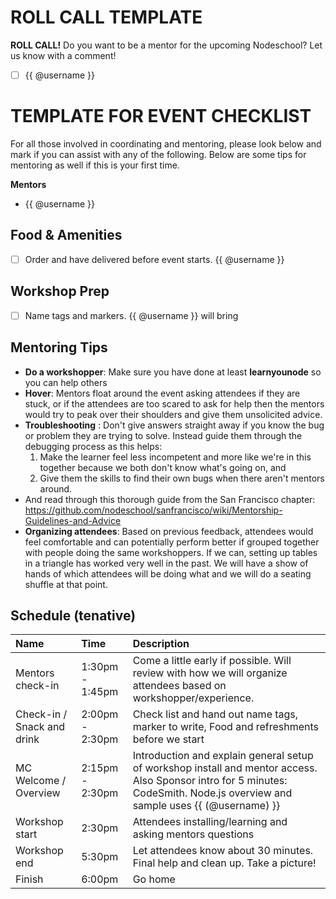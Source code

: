 # ROLL CALL TEMPLATE
**ROLL CALL!** Do you want to be a mentor for the upcoming Nodeschool? Let us know with a comment!

- [ ] {{ @username }}


# TEMPLATE FOR EVENT CHECKLIST
For all those involved in coordinating and mentoring, please look below and mark if you can assist with any of the following. Below are some tips for mentoring as well if this is your first time.

**Mentors**
* {{ @username }}


## Food & Amenities
- [ ] Order and have delivered before event starts. {{ @username }}

## Workshop Prep
- [ ] Name tags and markers. {{ @username }} will bring

## Mentoring Tips
* **Do a workshopper**: Make sure you have done at least **learnyounode** so you can help others
* **Hover**: Mentors float around the event asking attendees if they are stuck, or if the attendees are too scared to ask for help then the mentors would try to peak over their shoulders and give them unsolicited advice.
* **Troubleshooting** : Don't give answers straight away if you know the bug or problem they are trying to solve. Instead guide them through the debugging process as this helps:
  1. Make the learner feel less incompetent and more like we're in this together because we both don't know what's going on, and 
  2. Give them the skills to find their own bugs when there aren't mentors around.
* And read through this thorough guide from the San Francisco chapter: https://github.com/nodeschool/sanfrancisco/wiki/Mentorship-Guidelines-and-Advice
* **Organizing attendees**: Based on previous feedback, attendees would feel comfortable and can potentially perform better if grouped together with people doing the same workshoppers. If we can, setting up tables in a triangle has worked very well in the past. We will have a show of hands of which attendees will be doing what and we will do a seating shuffle at that point.


## Schedule (tenative)
| Name | Time          | Description |
| :--- | :--- | :--- |
| Mentors check-in      | 1:30pm - 1:45pm | Come a little early if possible. Will review with how we will organize attendees based on workshopper/experience.  |
| Check-in / Snack and drink     | 2:00pm - 2:30pm     | Check list and hand out name tags, marker to write, Food and refreshments before we start |
| MC Welcome / Overview | 2:15pm - 2:30pm | Introduction and explain general setup of workshop install and mentor access. Also Sponsor intro for 5 minutes: CodeSmith. Node.js overview and sample uses {{ (@username) }}  |
| Workshop start | 2:30pm | Attendees installing/learning and asking mentors questions |
| Workshop end | 5:30pm | Let attendees know about 30 minutes. Final help and clean up. Take a picture! |
| Finish | 6:00pm | Go home |


